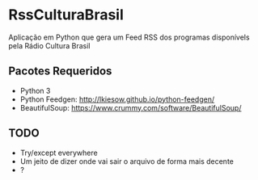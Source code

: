 # RssCulturaBrasil
Aplicação em Python que gera um Feed RSS dos programas disponívels pela Rádio Cultura Brasil

## Pacotes Requeridos
* Python 3
* Python Feedgen: http://lkiesow.github.io/python-feedgen/
* BeautifulSoup: https://www.crummy.com/software/BeautifulSoup/

## TODO

* Try/except everywhere
* Um jeito de dizer onde vai sair o arquivo de forma mais decente
* ?
